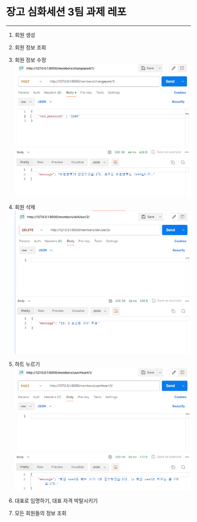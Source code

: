 # 장고 심화세션 3팀 과제 레포
---
1. 회원 생성


2. 회원 정보 조회


3. 회원 정보 수정
![func3](./image/func3.png)

4. 회원 삭제
![func4](./image/func4.png)

5. 하트 누르기
![func5](./image/func5.png)

6. 대표로 임명하기, 대표 자격 박탈시키기


7. 모든 회원들의 정보 조회

